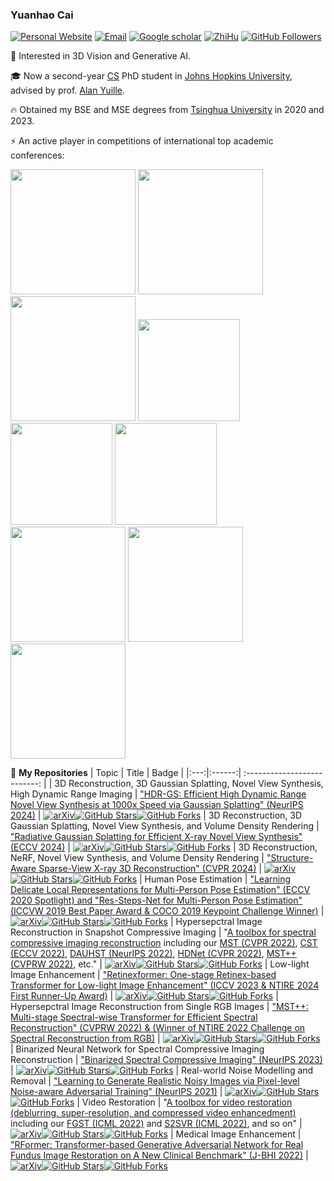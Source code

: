 ### Yuanhao Cai     
[![Personal Website](https://img.shields.io/badge/Web-YuanhaoCai-green)](https://caiyuanhao1998.github.io) [![Email](https://img.shields.io/badge/-caiyuanhao1998@gmail.com-yellowgreen?style=flat-square&labelColor=grey&logo=Gmail&logoColor=white&link=mailto:caiyuanhao1998@gmail.com)](mailto:caiyuanhao1998@gmail.com) [![Google scholar](https://img.shields.io/badge/Google-Scholar-yellow)](https://scholar.google.com/citations?user=3YozQwcAAAAJ&hl=en) [![ZhiHu](https://img.shields.io/badge/ZhiHu-知乎-blue)](https://www.zhihu.com/people/cyh-28-29) [![GitHub Followers](https://img.shields.io/github/followers/caiyuanhao1998?style=social)](https://github.com/caiyuanhao1998)

:rocket: Interested in 3D Vision and Generative AI.


:mortar_board: Now a second-year [CS](https://www.cs.jhu.edu/) PhD student in [Johns Hopkins University](https://www.jhu.edu/), advised by prof. [Alan Yuille](https://www.cs.jhu.edu/~ayuille/).


:fire: Obtained my BSE and MSE degrees from [Tsinghua University](https://www.tsinghua.edu.cn/en/) in 2020 and 2023.

⚡ An active player in competitions of international top academic conferences:

<img src="https://github.com/caiyuanhao1998/RSN/blob/master/figures/2019_winner.png" height="200px"/> <img src="https://github.com/caiyuanhao1998/RSN/blob/master/figures/2019_best_paper.png" height="200px"/> <img src="https://github.com/caiyuanhao1998/RSN/blob/master/figures/2020_winner.png" height="200px"/> <img src="https://github.com/caiyuanhao1998/MST/blob/main/figure/ntire.png" height="163px"/> <img src="https://github.com/caiyuanhao1998/MST/blob/main/figure/NTIRE_2024.png" height="163px"/> <img src="https://github.com/caiyuanhao1998/MST/blob/main/figure/robocup_cyh.png" height="163px"/> <img src="https://github.com/caiyuanhao1998/MST/blob/main/figure/robocup_1.png" height="184px"/> <img src="https://github.com/caiyuanhao1998/MST/blob/main/figure/robocup_2.png" height="184px"/> <img src="https://github.com/caiyuanhao1998/MST/blob/main/figure/robocup_3.png" height="184px"/>  

🌱 **My Repositories**
|   Topic   |     Title     |    Badge  |
|:---:|:------:|             :--------------------------:                     |
|  3D Reconstruction, 3D Gaussian Splatting, Novel View Synthesis, High Dynamic Range Imaging  |   ["HDR-GS: Efficient High Dynamic Range Novel View Synthesis at 1000x Speed via Gaussian Splatting" (NeurIPS 2024)](https://github.com/caiyuanhao1998/HDR-GS)   |   [![arXiv](https://img.shields.io/badge/arXiv-Paper-<COLOR>.svg)](https://arxiv.org/abs/2405.15125)[![GitHub Stars](https://img.shields.io/github/stars/caiyuanhao1998/HDR-GS?style=social)](https://github.com/caiyuanhao1998/HDR-GS)[![GitHub Forks](https://img.shields.io/github/forks/caiyuanhao1998/HDR-GS?style=social)](https://github.com/caiyuanhao1998/HDR-GS)
|  3D Reconstruction, 3D Gaussian Splatting, Novel View Synthesis, and Volume Density Rendering  |   ["Radiative Gaussian Splatting for Efficient X-ray Novel View Synthesis" (ECCV 2024)](https://github.com/caiyuanhao1998/X-Gaussian)   |   [![arXiv](https://img.shields.io/badge/arXiv-Paper-<COLOR>.svg)](https://arxiv.org/abs/2403.04116)[![GitHub Stars](https://img.shields.io/github/stars/caiyuanhao1998/X-Gaussian?style=social)](https://github.com/caiyuanhao1998/X-Gaussian)[![GitHub Forks](https://img.shields.io/github/forks/caiyuanhao1998/X-Gaussian?style=social)](https://github.com/caiyuanhao1998/X-Gaussian)
|  3D Reconstruction, NeRF, Novel View Synthesis, and Volume Density Rendering  |   ["Structure-Aware Sparse-View X-ray 3D Reconstruction" (CVPR 2024)](https://github.com/caiyuanhao1998/SAX-NeRF)   |   [![arXiv](https://img.shields.io/badge/arXiv-Paper-<COLOR>.svg)](https://arxiv.org/abs/2311.10959)[![GitHub Stars](https://img.shields.io/github/stars/caiyuanhao1998/SAX-NeRF?style=social)](https://github.com/caiyuanhao1998/SAX-NeRF)[![GitHub Forks](https://img.shields.io/github/forks/caiyuanhao1998/SAX-NeRF?style=social)](https://github.com/caiyuanhao1998/SAX-NeRF)
|  Human Pose Estimation   |   ["Learning Delicate Local Representations for Multi-Person Pose Estimation" (ECCV 2020 Spotlight) and "Res-Steps-Net for Multi-Person Pose Estimation" (ICCVW 2019 Best Paper Award & COCO 2019 Keypoint Challenge Winner)](https://github.com/caiyuanhao1998/RSN)   |   [![arXiv](https://img.shields.io/badge/arXiv-Paper-<COLOR>.svg)](https://arxiv.org/abs/2003.04030)[![GitHub Stars](https://img.shields.io/github/stars/caiyuanhao1998/RSN?style=social)](https://github.com/caiyuanhao1998/RSN)[![GitHub Forks](https://img.shields.io/github/forks/caiyuanhao1998/RSN?style=social)](https://github.com/caiyuanhao1998/RSN)
|  Hypersepctral Image Reconstruction in Snapshot Compressive Imaging   |   "[A toolbox for spectral compressive imaging reconstruction](https://github.com/caiyuanhao1998/MST) including our [MST (CVPR 2022)](https://github.com/caiyuanhao1998/MST), [CST (ECCV 2022)](https://arxiv.org/abs/2203.04845), [DAUHST (NeurIPS 2022)](https://arxiv.org/abs/2205.10102), [HDNet (CVPR 2022)](https://arxiv.org/abs/2203.02149), [MST++ (CVPRW 2022)](https://arxiv.org/abs/2111.07910), etc."    |   [![arXiv](https://img.shields.io/badge/arXiv-Paper-<COLOR>.svg)](https://arxiv.org/abs/2111.07910)[![GitHub Stars](https://img.shields.io/github/stars/caiyuanhao1998/MST?style=social)](https://github.com/caiyuanhao1998/MST)[![GitHub Forks](https://img.shields.io/github/forks/caiyuanhao1998/MST?style=social)](https://github.com/caiyuanhao1998/MST)
|  Low-light Image Enhancement   |   ["Retinexformer: One-stage Retinex-based Transformer for Low-light Image Enhancement" (ICCV 2023 & NTIRE 2024 First Runner-Up Award)](https://github.com/caiyuanhao1998/Retinexformer)   |   [![arXiv](https://img.shields.io/badge/arXiv-Paper-<COLOR>.svg)](https://arxiv.org/pdf/2303.06705.pdf)[![GitHub Stars](https://img.shields.io/github/stars/caiyuanhao1998/Retinexformer?style=social)](https://github.com/caiyuanhao1998/Retinexformer)[![GitHub Forks](https://img.shields.io/github/forks/caiyuanhao1998/Retinexformer?style=social)](https://github.com/caiyuanhao1998/Retinexformer)
|  Hypersepctral Image Reconstruction from Single RGB Images   |   ["MST++: Multi-stage Spectral-wise Transformer for Efficient Spectral Reconstruction" (CVPRW 2022) & (Winner of NTIRE 2022 Challenge on Spectral Reconstruction from RGB)](https://github.com/caiyuanhao1998/MST-plus-plus)   |   [![arXiv](https://img.shields.io/badge/arXiv-Paper-<COLOR>.svg)](https://arxiv.org/abs/2204.07908)[![GitHub Stars](https://img.shields.io/github/stars/caiyuanhao1998/MST-plus-plus?style=social)](https://github.com/caiyuanhao1998/MST-plus-plus)[![GitHub Forks](https://img.shields.io/github/forks/caiyuanhao1998/MST-plus-plus?style=social)](https://github.com/caiyuanhao1998/MST-plus-plus)
|  Binarized Neural Network for Spectral Compressive Imaging Reconstruction   |   ["Binarized Spectral Compressive Imaging" (NeurIPS 2023)](https://github.com/caiyuanhao1998/BiSCI)   |   [![arXiv](https://img.shields.io/badge/arXiv-Paper-<COLOR>.svg)](https://arxiv.org/abs/2305.10299)[![GitHub Stars](https://img.shields.io/github/stars/caiyuanhao1998/BiSCI?style=social)](https://github.com/caiyuanhao1998/BiSCI)[![GitHub Forks](https://img.shields.io/github/forks/caiyuanhao1998/BiSCI?style=social)](https://github.com/caiyuanhao1998/BiSCI)
|  Real-world Noise Modelling and Removal   |   ["Learning to Generate Realistic Noisy Images via Pixel-level Noise-aware Adversarial Training" (NeurIPS 2021)](https://github.com/caiyuanhao1998/PNGAN)   |   [![arXiv](https://img.shields.io/badge/arXiv-Paper-<COLOR>.svg)](https://proceedings.neurips.cc/paper/2021/hash/1a5b1e4daae265b790965a275b53ae50-Abstract.html)[![GitHub Stars](https://img.shields.io/github/stars/caiyuanhao1998/PNGAN?style=social)](https://github.com/caiyuanhao1998/PNGAN)[![GitHub Forks](https://img.shields.io/github/forks/caiyuanhao1998/PNGAN?style=social)](https://github.com/caiyuanhao1998/PNGAN)
|  Video Restoration   |   "[A toolbox for video restoration (deblurring, super-resolution, and compressed video enhancedment)](https://github.com/linjing7/VR-Baseline) including our [FGST (ICML 2022)](https://arxiv.org/abs/2201.01893) and [S2SVR (ICML 2022)](https://arxiv.org/abs/2205.10195), and so on"    |   [![arXiv](https://img.shields.io/badge/arXiv-Paper-<COLOR>.svg)](https://arxiv.org/abs/2201.01893)[![GitHub Stars](https://img.shields.io/github/stars/linjing7/VR-Baseline?style=social)](https://github.com/linjing7/VR-Baseline)[![GitHub Forks](https://img.shields.io/github/forks/linjing7/VR-Baseline?style=social)](https://github.com/linjing7/VR-Baseline)
|  Medical Image Enhancement   |   ["RFormer: Transformer-based Generative Adversarial Network for Real Fundus Image Restoration on A New Clinical Benchmark" (J-BHI 2022)](https://github.com/dengzhuo-AI/Real-Fundus)    |   [![arXiv](https://img.shields.io/badge/arXiv-Paper-<COLOR>.svg)](https://arxiv.org/abs/2201.00466)[![GitHub Stars](https://img.shields.io/github/stars/dengzhuo-AI/Real-Fundus?style=social)](https://github.com/dengzhuo-AI/Real-Fundus)[![GitHub Forks](https://img.shields.io/github/forks/dengzhuo-AI/Real-Fundus?style=social)](https://github.com/dengzhuo-AI/Real-Fundus)

